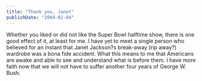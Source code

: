 ```yaml
---
title: "Thank you, Janet"
publishDate: "2004-02-04"
---
```


Whether you liked or did not like the Super Bowl halftime show, there is one good effect of it, at least for me. I have yet to meet a single person who believed for an instant that Janet Jackson?s break-away (rip away?) wardrobe was a bona fide accident. What this means to me that Americans are awake and able to see and understand what is before them. I have more faith now that we will not have to suffer another four years of George W. Bush.
